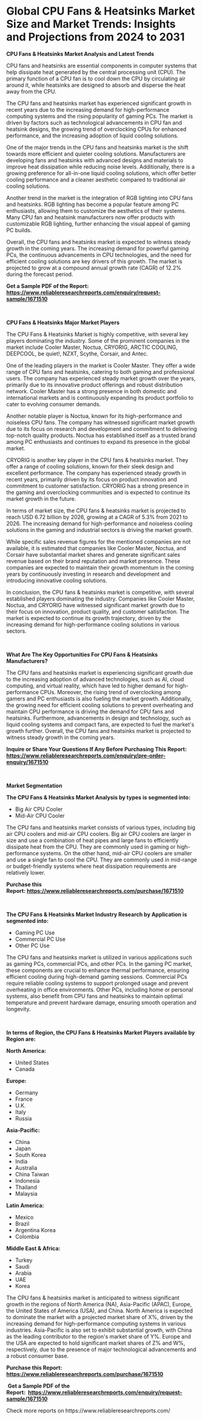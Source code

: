 <p><h1>Global CPU Fans & Heatsinks Market Size and Market Trends: Insights and Projections from 2024 to 2031</h1></p><p><strong>CPU Fans & Heatsinks Market Analysis and Latest Trends</strong></p>
<p><p>CPU fans and heatsinks are essential components in computer systems that help dissipate heat generated by the central processing unit (CPU). The primary function of a CPU fan is to cool down the CPU by circulating air around it, while heatsinks are designed to absorb and disperse the heat away from the CPU.</p><p>The CPU fans and heatsinks market has experienced significant growth in recent years due to the increasing demand for high-performance computing systems and the rising popularity of gaming PCs. The market is driven by factors such as technological advancements in CPU fan and heatsink designs, the growing trend of overclocking CPUs for enhanced performance, and the increasing adoption of liquid cooling solutions.</p><p>One of the major trends in the CPU fans and heatsinks market is the shift towards more efficient and quieter cooling solutions. Manufacturers are developing fans and heatsinks with advanced designs and materials to improve heat dissipation while reducing noise levels. Additionally, there is a growing preference for all-in-one liquid cooling solutions, which offer better cooling performance and a cleaner aesthetic compared to traditional air cooling solutions.</p><p>Another trend in the market is the integration of RGB lighting into CPU fans and heatsinks. RGB lighting has become a popular feature among PC enthusiasts, allowing them to customize the aesthetics of their systems. Many CPU fan and heatsink manufacturers now offer products with customizable RGB lighting, further enhancing the visual appeal of gaming PC builds.</p><p>Overall, the CPU fans and heatsinks market is expected to witness steady growth in the coming years. The increasing demand for powerful gaming PCs, the continuous advancements in CPU technologies, and the need for efficient cooling solutions are key drivers of this growth. The market is projected to grow at a compound annual growth rate (CAGR) of 12.2% during the forecast period.</p></p>
<p><strong>Get a Sample PDF of the Report:&nbsp; <a href="https://www.reliableresearchreports.com/enquiry/request-sample/1671510">https://www.reliableresearchreports.com/enquiry/request-sample/1671510</a></strong></p>
<p>&nbsp;</p>
<p><strong>CPU Fans & Heatsinks Major Market Players</strong></p>
<p><p>The CPU Fans & Heatsinks Market is highly competitive, with several key players dominating the industry. Some of the prominent companies in the market include Cooler Master, Noctua, CRYORIG, ARCTIC COOLING, DEEPCOOL, be quiet!, NZXT, Scythe, Corsair, and Antec.</p><p>One of the leading players in the market is Cooler Master. They offer a wide range of CPU fans and heatsinks, catering to both gaming and professional users. The company has experienced steady market growth over the years, primarily due to its innovative product offerings and robust distribution network. Cooler Master has a strong presence in both domestic and international markets and is continuously expanding its product portfolio to cater to evolving consumer demands.</p><p>Another notable player is Noctua, known for its high-performance and noiseless CPU fans. The company has witnessed significant market growth due to its focus on research and development and commitment to delivering top-notch quality products. Noctua has established itself as a trusted brand among PC enthusiasts and continues to expand its presence in the global market.</p><p>CRYORIG is another key player in the CPU fans & heatsinks market. They offer a range of cooling solutions, known for their sleek design and excellent performance. The company has experienced steady growth in recent years, primarily driven by its focus on product innovation and commitment to customer satisfaction. CRYORIG has a strong presence in the gaming and overclocking communities and is expected to continue its market growth in the future.</p><p>In terms of market size, the CPU fans & heatsinks market is projected to reach USD 6.72 billion by 2026, growing at a CAGR of 5.3% from 2021 to 2026. The increasing demand for high-performance and noiseless cooling solutions in the gaming and industrial sectors is driving the market growth.</p><p>While specific sales revenue figures for the mentioned companies are not available, it is estimated that companies like Cooler Master, Noctua, and Corsair have substantial market shares and generate significant sales revenue based on their brand reputation and market presence. These companies are expected to maintain their growth momentum in the coming years by continuously investing in research and development and introducing innovative cooling solutions.</p><p>In conclusion, the CPU fans & heatsinks market is competitive, with several established players dominating the industry. Companies like Cooler Master, Noctua, and CRYORIG have witnessed significant market growth due to their focus on innovation, product quality, and customer satisfaction. The market is expected to continue its growth trajectory, driven by the increasing demand for high-performance cooling solutions in various sectors.</p></p>
<p>&nbsp;</p>
<p><strong>What Are The Key Opportunities For CPU Fans & Heatsinks Manufacturers?</strong></p>
<p><p>The CPU fans and heatsinks market is experiencing significant growth due to the increasing adoption of advanced technologies, such as AI, cloud computing, and virtual reality, which have led to higher demand for high-performance CPUs. Moreover, the rising trend of overclocking among gamers and PC enthusiasts is also fueling the market growth. Additionally, the growing need for efficient cooling solutions to prevent overheating and maintain CPU performance is driving the demand for CPU fans and heatsinks. Furthermore, advancements in design and technology, such as liquid cooling systems and compact fans, are expected to fuel the market's growth further. Overall, the CPU fans and heatsinks market is projected to witness steady growth in the coming years.</p></p>
<p><strong>Inquire or Share Your Questions If Any Before Purchasing This Report: <a href="https://www.reliableresearchreports.com/enquiry/pre-order-enquiry/1671510">https://www.reliableresearchreports.com/enquiry/pre-order-enquiry/1671510</a></strong></p>
<p>&nbsp;</p>
<p><strong>Market Segmentation</strong></p>
<p><strong>The CPU Fans & Heatsinks Market Analysis by types is segmented into:</strong></p>
<p><ul><li>Big Air CPU Cooler</li><li>Mid-Air CPU Cooler</li></ul></p>
<p><p>The CPU fans and heatsinks market consists of various types, including big air CPU coolers and mid-air CPU coolers. Big air CPU coolers are larger in size and use a combination of heat pipes and large fans to efficiently dissipate heat from the CPU. They are commonly used in gaming or high-performance systems. On the other hand, mid-air CPU coolers are smaller and use a single fan to cool the CPU. They are commonly used in mid-range or budget-friendly systems where heat dissipation requirements are relatively lower.</p></p>
<p><strong>Purchase this Report:&nbsp;<a href="https://www.reliableresearchreports.com/purchase/1671510">https://www.reliableresearchreports.com/purchase/1671510</a></strong></p>
<p>&nbsp;</p>
<p><strong>The CPU Fans & Heatsinks Market Industry Research by Application is segmented into:</strong></p>
<p><ul><li>Gaming PC Use</li><li>Commercial PC Use</li><li>Other PC Use</li></ul></p>
<p><p>The CPU fans and heatsinks market is utilized in various applications such as gaming PCs, commercial PCs, and other PCs. In the gaming PC market, these components are crucial to enhance thermal performance, ensuring efficient cooling during high-demand gaming sessions. Commercial PCs require reliable cooling systems to support prolonged usage and prevent overheating in office environments. Other PCs, including home or personal systems, also benefit from CPU fans and heatsinks to maintain optimal temperature and prevent hardware damage, ensuring smooth operation and longevity.</p></p>
<p>&nbsp;</p>
<p><strong>In terms of Region, the CPU Fans & Heatsinks Market Players available by Region are:</strong></p>
<p>
    <p> <strong> North America: </strong>
        <ul>
            <li>United States</li>
            <li>Canada</li>
        </ul>
        </p> 
    <p> <strong> Europe: </strong>
        <ul>
            <li>Germany</li>
            <li>France</li>
            <li>U.K.</li>
            <li>Italy</li>
            <li>Russia</li>
        </ul>
        </p> 
    <p> <strong> Asia-Pacific: </strong>
        <ul>
            <li>China</li>
            <li>Japan</li>
            <li>South Korea</li>
            <li>India</li>
            <li>Australia</li>
            <li>China Taiwan</li>
            <li>Indonesia</li>
            <li>Thailand</li>
            <li>Malaysia</li>
        </ul>
        </p> 
    <p> <strong> Latin America: </strong>
        <ul>
            <li>Mexico</li>
            <li>Brazil</li>
            <li>Argentina Korea</li>
            <li>Colombia</li>
        </ul>
        </p> 
    <p> <strong> Middle East & Africa: </strong>
        <ul>
            <li>Turkey</li>
            <li>Saudi</li>
            <li>Arabia</li>
            <li>UAE</li>
            <li>Korea</li>
        </ul>
    </p>
    </p>
<p><p>The CPU fans & heatsinks market is anticipated to witness significant growth in the regions of North America (NA), Asia-Pacific (APAC), Europe, the United States of America (USA), and China. North America is expected to dominate the market with a projected market share of X%, driven by the increasing demand for high-performance computing systems in various industries. Asia-Pacific is also set to exhibit substantial growth, with China as the leading contributor to the region's market share of Y%. Europe and the USA are expected to hold significant market shares of Z% and W%, respectively, due to the presence of major technological advancements and a robust consumer base.</p></p>
<p><strong>Purchase this Report: <a href="https://www.reliableresearchreports.com/purchase/1671510">https://www.reliableresearchreports.com/purchase/1671510</a></strong></p>
<p>&nbsp;<strong>Get a Sample PDF of the Report:&nbsp;&nbsp;<a href="https://www.reliableresearchreports.com/enquiry/request-sample/1671510">https://www.reliableresearchreports.com/enquiry/request-sample/1671510</a></strong></p>
<p><strong></strong></p>
<p>Check more reports on https://www.reliableresearchreports.com/</p>